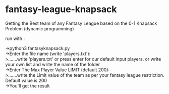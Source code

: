# fantasy-league-knapsack
Getting the Best team of any Fantasy League based on the 0-1 Knapsack Problem (dynamic programming)

run with :
<p>
  ->python3 fantasyknapsack.py<br>
  ->Enter the file name (write 'players.txt'):<br>
  >.......write 'players.txt' or press enter for our default input players. or write your own list and write the name of the folder<br>
  ->Enter The Max Player Value LIMIT (default 200): <br>
  >.......write the Limit value of the team as per your fantasy league restriction. Default value is 200<br>
  ->You'll get the result
</p>
